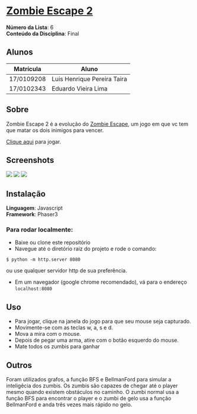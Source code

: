
# [Zombie Escape 2](https://projeto-de-algoritmos.github.io/Final_ZombieEscape_2/)

**Número da Lista**: 6<br>
**Conteúdo da Disciplina**: Final<br>

## Alunos
|Matrícula | Aluno |
| -- | -- |
| 17/0109208  |  Luis Henrique Pereira Taira |
| 17/0102343  |  Eduardo Vieira Lima |

## Sobre 
Zombie Escape 2 é a evolução do [Zombie Escape](https://projeto-de-algoritmos.github.io/Grafos1_ZombieEscape/), um jogo em que vc tem que matar os dois inimigos para vencer.

[Clique aqui](https://projeto-de-algoritmos.github.io/Final_ZombieEscape_2/) para jogar.

## Screenshots

![](https://i.imgur.com/yiYPC4F.png)
![](https://i.imgur.com/cdrZUtY.png)
![](https://i.imgur.com/GsZFvGn.png)

## Instalação 
**Linguagem**: Javascript<br>
**Framework**: Phaser3<br>
### Para rodar localmente:
* Baixe ou clone este repositório
* Navegue até o diretório raiz do projeto e rode o comando:
```
$ python -m http.server 8080
```
ou use qualquer servidor http de sua preferência.
* Em um navegador (google chrome recomendado), vá para o endereço `localhost:8080`

## Uso
* Para jogar, clique na janela do jogo para que seu mouse seja capturado.
* Movimente-se com as teclas w, a, s e d.
* Mova a mira com o mouse.
* Depois de pegar uma arma, atire com o botão esquerdo do mouse.
* Mate todos os zumbis para ganhar

## Outros 
Foram utilizados grafos, a função BFS e BellmanFord para simular a inteligêcia dos zumbis.
Os zumbis são capazes de chegar até o player mesmo quando existem obstáculos no caminho.
O zumbi normal usa a função BFS para encontrar o player e o zumbi de gelo usa a função BellmanFord e anda três vezes mais rápido no gelo.
